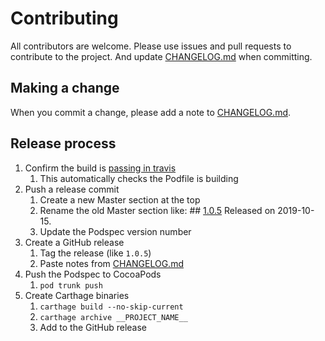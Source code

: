 # Contributing

All contributors are welcome. Please use issues and pull requests to contribute to the project. And update [CHANGELOG.md](CHANGELOG.md) when committing.

## Making a change

When you commit a change, please add a note to [CHANGELOG.md](CHANGELOG.md).

## Release process

1. Confirm the build is [passing in travis](https://travis-ci.org/Tantalum73/Audiograph)
   1. This automatically checks the Podfile is building
2. Push a release commit
   1. Create a new Master section at the top
   2. Rename the old Master section like:
          ## [1.0.5](https://github.com/Tantalum73/Audiograph/releases/tag/1.0.5)
          Released on 2019-10-15.
   3. Update the Podspec version number
3. Create a GitHub release
   1. Tag the release (like `1.0.5`)
   2. Paste notes from [CHANGELOG.md](CHANGELOG.md)
3. Push the Podspec to CocoaPods
   1. `pod trunk push`
4. Create Carthage binaries
   1. `carthage build --no-skip-current`
   2. `carthage archive __PROJECT_NAME__`
   3. Add to the GitHub release
